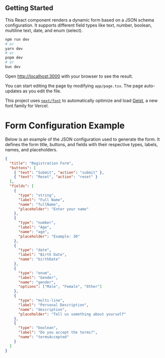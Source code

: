 ## Getting Started

This React component renders a dynamic form based on a JSON schema configuration. It supports different field types like text, number, boolean, multiline text, date, and enum (select).

```bash
npm run dev
# or
yarn dev
# or
pnpm dev
# or
bun dev
```

Open [http://localhost:3000](http://localhost:3000) with your browser to see the result.

You can start editing the page by modifying `app/page.tsx`. The page auto-updates as you edit the file.

This project uses [`next/font`](https://nextjs.org/docs/app/building-your-application/optimizing/fonts) to automatically optimize and load [Geist](https://vercel.com/font), a new font family for Vercel.

# Form Configuration Example

Below is an example of the JSON configuration used to generate the form. It defines the form title, buttons, and fields with their respective types, labels, names, and placeholders.

```json
{
  "title": "Registration Form",
  "buttons": [
    { "text": "Submit", "action": "submit" },
    { "text": "Reset", "action": "reset" }
  ],
  "fields": [
    {
      "type": "string",
      "label": "Full Name",
      "name": "fullName",
      "placeholder": "Enter your name"
    },
    {
      "type": "number",
      "label": "Age",
      "name": "age",
      "placeholder": "Example: 30"
    },
    {
      "type": "date",
      "label": "Birth Date",
      "name": "birthDate"
    },
    {
      "type": "enum",
      "label": "Gender",
      "name": "gender",
      "options": ["Male", "Female", "Other"]
    },
    {
      "type": "multi-line",
      "label": "Personal Description",
      "name": "description",
      "placeholder": "Tell us something about yourself"
    },
    {
      "type": "boolean",
      "label": "Do you accept the terms?",
      "name": "termsAccepted"
    }
  ]
}